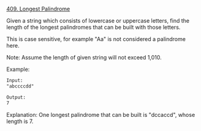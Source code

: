 [409. Longest Palindrome](https://leetcode.com/problems/longest-palindrome/description/)

Given a string which consists of lowercase or uppercase letters, find the length of the longest palindromes that can be
built with those letters.

This is case sensitive, for example "Aa" is not considered a palindrome here.

Note:
Assume the length of given string will not exceed 1,010.

Example:

```html
Input:
"abccccdd"

Output:
7
```

Explanation:
One longest palindrome that can be built is "dccaccd", whose length is 7.
